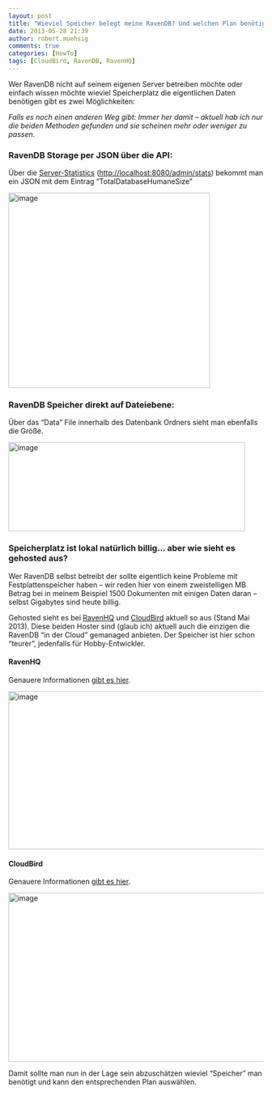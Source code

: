 ```yaml
---
layout: post
title: "Wieviel Speicher belegt meine RavenDB? Und welchen Plan benötige ich bei CloudBird oder RavenHQ?"
date: 2013-05-28 21:39
author: robert.muehsig
comments: true
categories: [HowTo]
tags: [CloudBird, RavenDB, RavenHQ]
---
```

<p>Wer RavenDB nicht auf seinem eigenen Server betreiben möchte oder einfach wissen möchte wieviel Speicherplatz die eigentlichen Daten benötigen gibt es zwei Möglichkeiten:</p> <p><em>Falls es noch einen anderen Weg gibt: Immer her damit – aktuell hab ich nur die beiden Methoden gefunden und sie scheinen mehr oder weniger zu passen.</em></p> <h3>RavenDB Storage per JSON über die API:</h3> <p>Über die <a href="http://ravendb.net/docs/2.0/server/administration/statistics">Server-Statistics</a> (<a href="http://localhost:8080/admin/stats">http://localhost:8080/admin/stats</a>) bekommt man ein JSON mit dem Eintrag “TotalDatabaseHumaneSize” </p> <p><a href="{{BASE_PATH}}/assets/wp-images/image1846.png"><img title="image" style="border-top: 0px; border-right: 0px; border-bottom: 0px; border-left: 0px; display: inline" border="0" alt="image" src="{{BASE_PATH}}/assets/wp-images/image_thumb996.png" width="398" height="386"></a> </p> <h3>RavenDB Speicher direkt auf Dateiebene:</h3> <p>Über das “Data” File innerhalb des Datenbank Ordners sieht man ebenfalls die Größe.</p> <p><a href="{{BASE_PATH}}/assets/wp-images/image1847.png"><img title="image" style="border-top: 0px; border-right: 0px; border-bottom: 0px; border-left: 0px; display: inline" border="0" alt="image" src="{{BASE_PATH}}/assets/wp-images/image_thumb997.png" width="467" height="176"></a> </p> <h3>Speicherplatz ist lokal natürlich billig… aber wie sieht es gehosted aus?</h3> <p>Wer RavenDB selbst betreibt der sollte eigentlich keine Probleme mit Festplattenspeicher haben – wir reden hier von einem zweistelligen MB Betrag bei in meinem Beispiel 1500 Dokumenten mit einigen Daten daran – selbst Gigabytes sind heute billig.</p> <p>Gehosted sieht es bei <a href="https://ravenhq.com/">RavenHQ</a> und <a href="https://www.cloudbird.net/">CloudBird</a> aktuell so aus (Stand Mai 2013). Diese beiden Hoster sind (glaub ich) aktuell auch die einzigen die RavenDB “in der Cloud” gemanaged anbieten. Der Speicher ist hier schon “teurer”, jedenfalls für Hobby-Entwickler.</p> <h4>RavenHQ</h4> <p>Genauere Informationen <a href="https://ravenhq.com/pricing.html">gibt es hier</a>.</p> <p><a href="https://ravenhq.com/pricing.html"><img title="image" style="border-top: 0px; border-right: 0px; border-bottom: 0px; border-left: 0px; display: inline" border="0" alt="image" src="{{BASE_PATH}}/assets/wp-images/image1848.png" width="570" height="312"></a> </p> <h4>CloudBird</h4> <p>Genauere Informationen <a href="https://www.cloudbird.net/pricing">gibt es hier</a>.</p> <p><a href="https://www.cloudbird.net/pricing"><img title="image" style="border-top: 0px; border-right: 0px; border-bottom: 0px; border-left: 0px; display: inline" border="0" alt="image" src="{{BASE_PATH}}/assets/wp-images/image1849.png" width="546" height="334"></a> </p> <p>Damit sollte man nun in der Lage sein abzuschätzen wieviel “Speicher” man benötigt und kann den entsprechenden Plan auswählen.</p>
